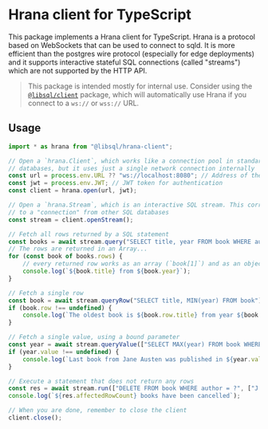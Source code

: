 # Hrana client for TypeScript

This package implements a Hrana client for TypeScript. Hrana is a protocol based on WebSockets that can be used to connect to sqld. It is more efficient than the postgres wire protocol (especially for edge deployments) and it supports interactive stateful SQL connections (called "streams") which are not supported by the HTTP API.

> This package is intended mostly for internal use. Consider using the [`@libsql/client`][libsql-client] package, which will automatically use Hrana if you connect to a `ws://` or `wss://` URL.

[libsql-client]: https://www.npmjs.com/package/@libsql/client

## Usage

```typescript
import * as hrana from "@libsql/hrana-client";

// Open a `hrana.Client`, which works like a connection pool in standard SQL
// databases, but it uses just a single network connection internally
const url = process.env.URL ?? "ws://localhost:8080"; // Address of the sqld server
const jwt = process.env.JWT; // JWT token for authentication
const client = hrana.open(url, jwt);

// Open a `hrana.Stream`, which is an interactive SQL stream. This corresponds
// to a "connection" from other SQL databases
const stream = client.openStream();

// Fetch all rows returned by a SQL statement
const books = await stream.query("SELECT title, year FROM book WHERE author = 'Jane Austen'");
// The rows are returned in an Array...
for (const book of books.rows) {
    // every returned row works as an array (`book[1]`) and as an object (`book.year`)
    console.log(`${book.title} from ${book.year}`);
}

// Fetch a single row
const book = await stream.queryRow("SELECT title, MIN(year) FROM book");
if (book.row !== undefined) {
    console.log(`The oldest book is ${book.row.title} from year ${book.row[1]}`);
}

// Fetch a single value, using a bound parameter
const year = await stream.queryValue(["SELECT MAX(year) FROM book WHERE author = ?", ["Jane Austen"]]);
if (year.value !== undefined) {
    console.log(`Last book from Jane Austen was published in ${year.value}`);
}

// Execute a statement that does not return any rows
const res = await stream.run(["DELETE FROM book WHERE author = ?", ["J. K. Rowling"]])
console.log(`${res.affectedRowCount} books have been cancelled`);

// When you are done, remember to close the client
client.close();
```
